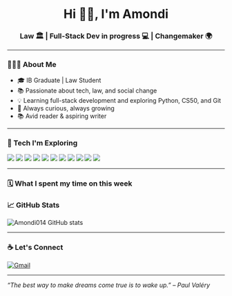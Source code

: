 <h1 align="center">Hi 👋🏾, I'm Amondi</h1>
<h3 align="center"> Law 🏛️ | Full-Stack Dev in progress 💻 | Changemaker 🌍</h3>


---

### 👩🏾‍🎓 About Me

- 🎓 IB Graduate | Law Student  
- 📚 Passionate about tech, law, and social change
- 💡 Learning full-stack development and exploring Python, CS50, and Git
- 🧠 Always curious, always growing
- 📚 Avid reader & aspiring writer 

---

### 🔧 Tech I'm Exploring

<p align="left">
  <img src="https://img.shields.io/badge/HTML5-E34F26?style=for-the-badge&logo=html5&logoColor=white"/>
  <img src="https://img.shields.io/badge/CSS3-1572B6?style=for-the-badge&logo=css3&logoColor=white"/>
  <img src="https://img.shields.io/badge/JavaScript-F7DF1E?style=for-the-badge&logo=javascript&logoColor=black"/>
  <img src="https://img.shields.io/badge/TypeScript-3178C6?style=for-the-badge&logo=typescript&logoColor=white"/>
  <img src="https://img.shields.io/badge/React-20232A?style=for-the-badge&logo=react&logoColor=61DAFB"/>
  <img src="https://img.shields.io/badge/Next.js-000000?style=for-the-badge&logo=next.js&logoColor=white"/>
  <img src="https://img.shields.io/badge/Node.js-339933?style=for-the-badge&logo=nodedotjs&logoColor=white"/>
  <img src="https://img.shields.io/badge/Python-3776AB?style=for-the-badge&logo=python&logoColor=white"/>
  <img src="https://img.shields.io/badge/Scratch-FFA500?style=for-the-badge&logo=scratch&logoColor=white"/>
  <img src="https://img.shields.io/badge/GitHub-181717?style=for-the-badge&logo=github&logoColor=white"/>
  <img src="https://img.shields.io/badge/CS50-000000?style=for-the-badge&logo=cs50&logoColor=white"/>
</p>

---
### 🗓️ What I spent my time on this week

<!--START_SECTION:todoist-->
<!--END_SECTION:todoist-->
### 📈 GitHub Stats

<p align="left">
  <img src="https://github-readme-stats.vercel.app/api?username=Amondi014&show_icons=true&theme=tokyonight" alt="Amondi014 GitHub stats" />
</p>

---

### ☕ Let's Connect

<p>
  <a href="mailto:eamondi014@gmail.com">
    <img align="center" src="https://img.shields.io/badge/Gmail-D14836?style=for-the-badge&logo=gmail&logoColor=white" alt="Gmail" />
  </a>
</p>

---

_“The best way to make dreams come true is to wake up.” – Paul Valéry_



